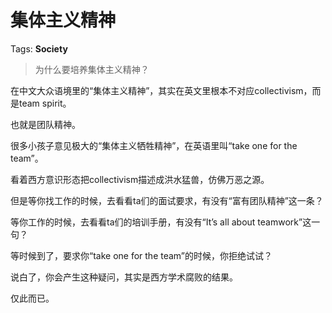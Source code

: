 # 集体主义精神

Tags: **Society**

> 为什么要培养集体主义精神？



在中文大众语境里的“集体主义精神”，其实在英文里根本不对应collectivism，而是team spirit。

也就是团队精神。

很多小孩子意见极大的“集体主义牺牲精神”，在英语里叫“take one for the team”。

看着西方意识形态把collectivism描述成洪水猛兽，仿佛万恶之源。

但是等你找工作的时候，去看看ta们的面试要求，有没有“富有团队精神”这一条？

等你工作的时候，去看看ta们的培训手册，有没有“It’s all about teamwork”这一句？

等时候到了，要求你“take one for the team”的时候，你拒绝试试？

说白了，你会产生这种疑问，其实是西方学术腐败的结果。

仅此而已。



